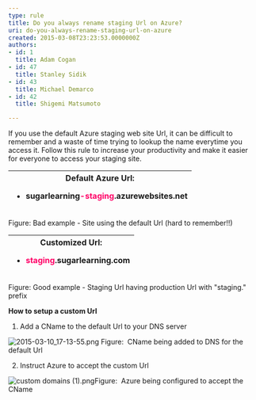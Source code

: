 ```yaml
---
type: rule
title: Do you always rename staging Url on Azure?
uri: do-you-always-rename-staging-url-on-azure
created: 2015-03-08T23:23:53.0000000Z
authors:
- id: 1
  title: Adam Cogan
- id: 47
  title: Stanley Sidik
- id: 43
  title: Michael Demarco
- id: 42
  title: Shigemi Matsumoto

---
```


 
If you use the default Azure staging web site Url, it can be difficult to remember and a waste of time trying to lookup the name everytime you access it. Follow this rule to increase your productivity and make it easier for everyone to access your staging site.
 

| Default Azure Url:<br><ul><li><strong style="line-height&#58;20px;background-color&#58;initial;"><strong>sugarlearning<span style="color&#58;#ff0066;">-staging</span>.azurewebsites.net</strong></strong><br></li></ul> |
| --- |

Figure: Bad e​​​​xample - Site using the default Url (hard to remember!!)

| Customized Url:<br><ul><li><strong style="line-height&#58;20px;background-color&#58;initial;"><font color="#ff0066">staging</font></strong><span style="line-height&#58;20px;background-color&#58;initial;">.</span><strong style="line-height&#58;20px;background-color&#58;initial;">sugarlearning.com</strong><br></li></ul> |
| --- |

Figure: ​Good ​example - Staging Url having production Url with "staging." prefix
​

​​**How to setup a custom Url**

1. Add a CName to the default Url to your DNS server

![2015-03-10_17-13-55.png](/SoftwareDevelopment/Rules-to-Better-Azure/SiteAssets/Pages/Always-rename-staging-Url/2015-03-10_17-13-55.png) Figure: ​ CName being added to DNS for the default Url

2. Instruct Azure to accept the custom Url

![custom domains (1).png](/SoftwareDevelopment/Rules-to-Better-Azure/SiteAssets/Pages/Always-rename-staging-Url/custom%20domains%20(1).png)Figure: ​ Azure being configured to accept the CName

